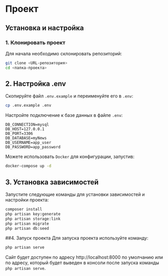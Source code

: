 # Проект

## Установка и настройка

### 1. Клонировать проект
Для начала необходимо склонировать репозиторий:

```bash
git clone <URL-репозитория>
cd <папка-проекта>
```

## 2. Настройка .env

Скопируйте файл `.env.example` и переименуйте его в `.env`:

```bash
cp .env.example .env
```

Настройте подключение к базе данных в файле `.env`:
```dotenv
DB_CONNECTION=mysql
DB_HOST=127.0.0.1
DB_PORT=3306
DB_DATABASE=myNews
DB_USERNAME=app_user
DB_PASSWORD=app_password
```

Можете использовать `Docker` для конфигурации, запустив:
```bash
docker-compose up -d
```

## 3. Установка зависимостей
Запустите следующие команды для установки зависимостей и настройки проекта:

```bash
composer install
php artisan key:generate
php artisan storage:link
php artisan migrate
php artisan db:seed
```

##4. Запуск проекта
Для запуска проекта используйте команду:
```bash
php artisan serve
```
Сайт будет доступен по адресу http://localhost:8000 по умолчанию или по адресу, который будет выведен в консоли после запуска команды `php artisan serve`.

